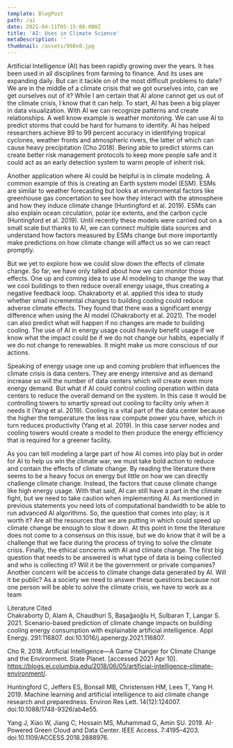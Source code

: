 ```yaml
---
template: BlogPost
path: /ai
date: 2021-04-11T05:15:00.000Z
title: 'AI: Uses in Climate Science'
metaDescription: ''
thumbnail: /assets/960x0.jpg
---
```

Artificial Intelligence (AI) has been rapidly growing over the years. It has been used in all disciplines from farming to finance. And its uses are expanding daily. But can it tackle on of the most difficult problems to date? We are in the middle of a climate crisis that we got ourselves into, can we get ourselves out of it? While I am certain that AI alone cannot get us out of the climate crisis, I know that it can help.  To start, AI has been a big player in data visualization. With AI we can recognize patterns and create relationships. A well know example is weather monitoring. We can use AI to predict storms that could be hard for humans to identify. AI has helped researchers achieve 89 to 99 percent accuracy in identifying tropical cyclones, weather fronts and atmospheric rivers, the latter of which can cause heavy precipitation (Cho 2018). Bering able to predict storms can create better risk management protocols to keep more people safe and it could act as an early detection system to warm people of inherit risk. 


Another application where AI could be helpful is in climate modeling. A common example of this is creating an Earth system model (ESM). ESMs are similar to weather forecasting but looks at environmental factors like greenhouse gas concertation to see how they interact with the atmosphere and how they induce climate change (Huntingford et al. 2019). ESMs can also explain ocean circulation, polar ice extents, and the carbon cycle (Huntingford et al. 2019). Until recently these models were carried out on a small scale but thanks to AI, we can connect multiple data sources and understand how factors measured by ESMs change but more importantly make predictions on how climate change will affect us so we can react promptly.


But we yet to explore how we could slow down the effects of climate change. So far, we have only talked about how we can monitor those effects. One up and coming idea to use AI modeling to change the way that we cool buildings to then reduce overall energy usage, thus creating a negative feedback loop. Chakraborty et al. applied this idea to study whether small incremental changes to building cooling could reduce adverse climate effects. They found that there was a significant energy difference when using the AI model (Chakraborty et al. 2021). The model can also predict what will happen if no changes are made to building cooling. The use of AI in energy usage could heavily benefit usage if we know what the impact could be if we do not change our habits, especially if we do not change to renewables. It might make us more conscious of our actions. 


Speaking of energy usage one up and coming problem that influences the climate crisis is data centers. They are energy intensive and as demand increase so will the number of data centers which will create even more energy demand. But what if AI could control cooling operation within data centers to reduce the overall demand on the system. In this case it would be controlling towers to smartly spread out cooling to facility only when it needs it (Yang et al. 2019). Cooling is a vital part of the data center because the higher the temperature the less raw compute power you have, which in turn reduces productivity (Yang et al. 2019). In this case server nodes and cooling towers would create a model to then produce the energy efficiency that is required for a greener facility. 


As you can tell modeling a large part of how AI comes into play but in order for AI to help us win the climate war, we must take bold action to reduce and contain the effects of climate change.  By reading the literature there seems to be a heavy focus on energy but little on how we can directly challenge climate change. Instead, the factors that cause climate change like high energy usage. 
With that said, AI can still have a part in the climate fight, but we need to take caution when implementing AI. As mentioned in previous statements you need lots of computational bandwidth to be able to run advanced AI algorithms. So, the question that comes into play; is it worth it? Are all the resources that we are putting in which could speed up climate change be enough to slow it down. At this point in time the literature does not come to a consensus on this issue, but we do know that it will be a challenge that we face during the process of trying to solve the climate crisis. 
Finally, the ethical concerns with AI and climate change. The first big question that needs to be answered is what type of data is being collected and who is collecting it? Will it be the government or private companies? Another concern will be access to climate change data generated by AI. Will it be public? As a society we need to answer these questions because not one person will be able to solve the climate crisis, we have to work as a team

Literature Cited\
Chakraborty D, Alam A, Chaudhuri S, Başağaoğlu H, Sulbaran T, Langar S. 2021. Scenario-based prediction of climate change impacts on building cooling energy consumption with explainable artificial intelligence. Appl Energy. 291:116807. doi:10.1016/j.apenergy.2021.116807. 

Cho R. 2018. Artificial Intelligence—A Game Changer for Climate Change and the Environment. State Planet. \[accessed 2021 Apr 10]. https://blogs.ei.columbia.edu/2018/06/05/artificial-intelligence-climate-environment/. 

Huntingford C, Jeffers ES, Bonsall MB, Christensen HM, Lees T, Yang H. 2019. Machine learning and artificial intelligence to aid climate change research and preparedness. Environ Res Lett. 14(12):124007. doi:10.1088/1748-9326/ab4e55.


Yang J, Xiao W, Jiang C, Hossain MS, Muhammad G, Amin SU. 2019. AI-Powered Green Cloud and Data Center. IEEE Access. 7:4195–4203. doi:10.1109/ACCESS.2018.2888976.
